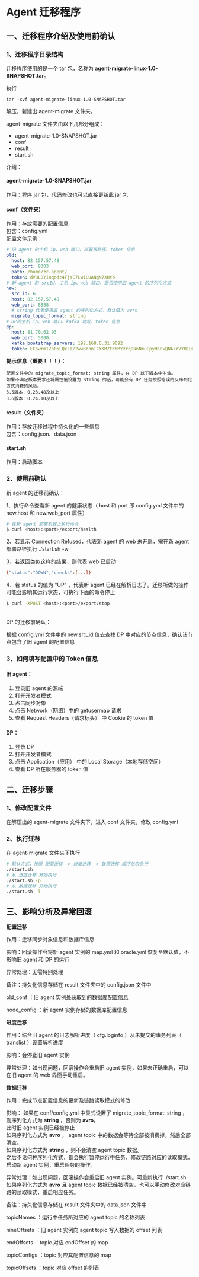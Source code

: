 # Agent 迁移程序
## 一、迁移程序介绍及使用前确认
### 1、迁移程序目录结构
迁移程序使用的是一个 tar 包，名称为 **agent-migrate-linux-1.0-SNAPSHOT.tar**。

执行
``` shell
tar -xvf agent-migrate-linux-1.0-SNAPSHOT.tar
```
解压，新建出 agent-migrate 文件夹。

agent-migrate 文件夹由以下几部分组成：
- agent-migrate-1.0-SNAPSHOT.jar
- conf
- result
- start.sh

介绍：
#### agent-migrate-1.0-SNAPSHOT.jar
作用：程序 jar 包，代码修改也可以直接更新此 jar 包
#### conf（文件夹）
作用：存放需要的配置信息<br>
包含：config.yml<br>
配置文件示例：
``` yaml
# 旧 agent 的主机 ip、web 端口、部署根路径、token 信息
old:
  host: 82.157.57.48
  web_port: 8303
  path: /home/zc-agent/
  token: dVUL0Yinqodc4FjYC7Lw1LUANgN7XHtb
# 新 agent 的 srcId、主机 ip、web 端口、是否使用旧 agent 的序列化方式
new:
  src_id: 6
  host: 82.157.57.48
  web_port: 8888
  # string 代表使用旧 agent 的序列化方式，默认值为 avro
  migrate_topic_format: string
# DP的主机 ip、web 端口、kafka 地址、token 信息
dp:
  host: 81.70.62.93
  web_port: 5000
  kafka_bootstrap_servers: 192.168.0.31:9092
  token: ECswrmIZn05LQcFa/2ww8bnnICYKMZtK6MYzrqON6NmuGpyHs0vQNAkrVYH1QX+1
```

**提示信息（重要！！！）：**
```
配置文件中的 migrate_topic_format: string 属性，在 DP 以下版本中生效。
如果不满足版本要求还将属性值设置为 string 的话，可能会有 DP 任务按照错误的反序列化方式消费的风险。
3.5版本：0.23.48及以上
3.6版本：0.24.10及以上
```

#### result（文件夹）
作用：存放迁移过程中持久化的一些信息<br>
包含：config.json、data.json
#### start.sh
作用：启动脚本<br>

### 2、使用前确认
新 agent 的迁移前确认：

1、执行命令查看新 agent 的健康状态（ host 和 port 即 config.yml 文件中的 new.host 和 new.web_port 属性）

``` sh
# 在新 agent 部署机器上执行命令
$ curl <host>:<port>/export/health
```

2、若显示 Connection Refused，代表新 agent 的 web 未开启，需在新 agent 部署路径执行 ./start.sh -w

3、若返回类似这样的结果，则代表 web 已启动

``` sh
{"status":"DOWN","checks":[...]}
```

4、若 status 的值为 "UP" ，代表新 agent 已经在解析日志了。迁移所做的操作可能会影响其运行状态，可执行下面的命令停止

``` sh
$ curl -XPOST <host>:<port>/export/stop
```
<br>
DP 的迁移前确认：

根据 config.yml 文件中的 new.src_id 值去查找 DP 中对应的节点信息，确认该节点包含了旧 agent 的配置信息
### 3、如何填写配置中的 Token 信息
#### 旧 agent：
1. 登录旧 agent 的源端
2. 打开开发者模式
3. 点击同步对象
4. 点击 Network（网络）中的 getusermap 请求
5. 查看 Request Headers（请求标头） 中 Cookie 的 token 值
#### DP：
1. 登录 DP
2. 打开开发者模式
3. 点击 Application（应用） 中的 Local Storage（本地存储空间）
4. 查看 DP 所在服务器的 token 值

## 二、迁移步骤
### 1、修改配置文件
在解压出的 agent-migrate 文件夹下，进入 conf 文件夹，修改 config.yml
### 2、执行迁移
在 agent-migrate 文件夹下执行
``` sh
# 默认方式，按照 配置迁移 -> 进度迁移 -> 数据迁移 顺序依次执行
./start.sh
# 从 进度迁移 开始执行
./start.sh -p
# 从 数据迁移 开始执行
./start.sh -l
```

## 三、影响分析及异常回滚
**配置迁移**

作用：迁移同步对象信息和数据库信息

影响：回滚操作会将新 agent 实例的 map.yml 和 oracle.yml 恢复至默认值，不影响旧 agent 和 DP 的运行<br>

异常处理：无需特别处理

备注：持久化信息存储在 result 文件夹中的 config.json 文件中

old_conf ：旧 agent 实例处获取到的数据库配置信息<br>

node_config ：新 agent 实例存储的数据库配置信息<br>

**进度迁移**

作用：结合旧 agent 的日志解析进度（ cfg.loginfo ）及未提交的事务列表（ translist ）设置解析进度

影响：会停止旧 agent 实例

异常处理：如出现问题，回滚操作会重启旧 agent 实例，如果未正确重启，可以在旧 agent 的 web 界面手动重启。

**数据迁移**

作用：完成节点配置信息的更新及链路读取模式的修改

影响：
如果在 conf/config.yml 中显式设置了 migrate_topic_format: string ，则序列化方式为 **string** ，否则为 **avro**。<br>
此时旧 agent 实例已经被停止<br>
如果序列化方式为 **avro** ， agent topic 中的数据会等待全部被消费掉，然后全部清空。<br>
如果序列化方式为 **string** ，则不会清空 agent topic 数据。<br>
之后不论何种序列化方式，都会执行暂停运行中任务，修改链路对应的读取模式，启动新 agent 实例，重启任务的操作。<br>

异常处理：如出现问题，回滚操作会重启旧 agent 实例。可重新执行 ./start.sh<br>
如果序列化方式为 **avro** 且 agent topic 数据已经被清空，也可以手动修改对应链路的读取模式，重启相应任务。

备注：持久化信息存储在 result 文件夹中的 data.json 文件中

topicNames ：运行中任务所对应的 agent topic 的名称列表<br>

nineOffsets ：旧 agent 实例向 agent topic 写入数据的 offset 列表<br>

endOffsets ：topic 对应 endOffset 的 map<br>

topicConfigs ：topic 对应其配置信息的 map<br>

topicOffsets ：topic 对应 offset 的列表
